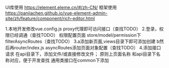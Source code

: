 UI库使用 https://element.eleme.cn/#/zh-CN/
框架使用 https://panjiachen.github.io/vue-element-admin-site/zh/feature/component/rich-editor.html


1.本地开发修改vue.config.js proxy代理即可访问接口（查找TODO）
2.登录，权限已经调通（查找TODO）
  权限配置页面 store/model/permission下 filterAsyncRoutes（查找TODO）
3.a添加新页面,views目录下即可添加创建
  b然后再router/index.js   asyncRoutes添加页面对象配置（查找TODO）
4.添加接口请求
   在api目录下，添加文件/或直接修改文件；
   原则上页面名称  和api目录下名称对应，便于开发查找
   通用类接口在common下添加

  
  
